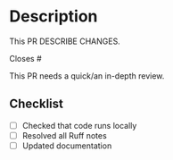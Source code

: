 # Description

This PR DESCRIBE CHANGES.

Closes #

<!-- Select quick/in-depth as necessary -->
This PR needs a quick/an in-depth review.

## Checklist

- [ ] Checked that code runs locally
- [ ] Resolved all Ruff notes
- [ ] Updated documentation
